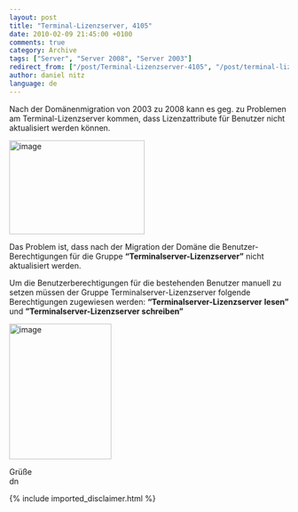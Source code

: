 ```yaml
---
layout: post
title: "Terminal-Lizenzserver, 4105"
date: 2010-02-09 21:45:00 +0100
comments: true
category: Archive
tags: ["Server", "Server 2008", "Server 2003"]
redirect_from: ["/post/Terminal-Lizenzserver-4105", "/post/terminal-lizenzserver-4105"]
author: daniel nitz
language: de
---
```

<!-- more -->
<p>Nach der Domänenmigration von 2003 zu 2008 kann es geg. zu Problemen am Terminal-Lizenzserver kommen, dass Lizenzattribute für Benutzer nicht aktualisiert werden können.</p>  <p><a href="/assets/archive/image_96.png" target="_blank"><img style="border-bottom: 0px; border-left: 0px; display: inline; border-top: 0px; border-right: 0px" title="image" border="0" alt="image" src="/assets/archive/image_thumb_96.png" width="244" height="169" /></a> </p>  <p>Das Problem ist, dass nach der Migration der Domäne die Benutzer-Berechtigungen für die Gruppe <strong>“Terminalserver-Lizenzserver”</strong> nicht aktualisiert werden.</p>  <p>Um die Benutzerberechtigungen für die bestehenden Benutzer manuell zu setzen müssen der Gruppe Terminalserver-Lizenzserver folgende Berechtigungen zugewiesen werden: <strong>“Terminalserver-Lizenzserver</strong> <strong>lesen” </strong>und <strong>”Terminalserver-Lizenzserver schreiben” </strong></p>  <p><a href="/assets/archive/image_97.png" target="_blank"><img style="border-bottom: 0px; border-left: 0px; display: inline; border-top: 0px; border-right: 0px" title="image" border="0" alt="image" src="/assets/archive/image_thumb_97.png" width="184" height="244" /></a> </p>  <p>Grüße   <br />dn</p>
{% include imported_disclaimer.html %}
